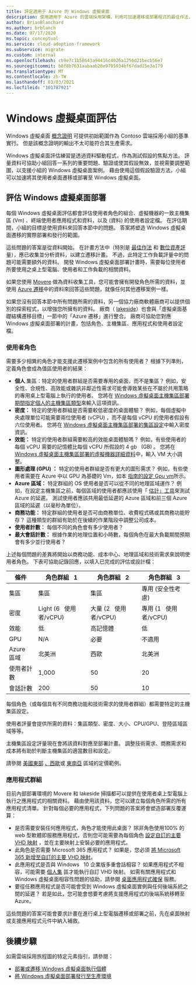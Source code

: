 ```yaml
---
title: 評定適用于 Azure 的 Windows 虛擬桌面
description: 使用適用于 Azure 的雲端採用架構，利用可加速遷移或部署程式的最佳作法，來評估您的 Windows 虛擬桌面遷移案例。
author: BrianBlanchard
ms.author: brblanch
ms.date: 07/17/2020
ms.topic: conceptual
ms.service: cloud-adoption-framework
ms.subservice: migrate
ms.custom: internal
ms.openlocfilehash: cb9e7c1b58643a94416c4026a1256d21becb56e7
ms.sourcegitcommit: b8f8b7631aabaab28e9705934bf67dad15e3a179
ms.translationtype: MT
ms.contentlocale: zh-TW
ms.lasthandoff: 03/03/2021
ms.locfileid: "101787921"
---
```

# <a name="windows-virtual-desktop-assessment"></a>Windows 虛擬桌面評估

Windows 虛擬桌面 [概念證明](./proof-of-concept.md) 可提供初始範圍作為 Contoso 雲端採用小組的基準實行。 但是該概念證明的輸出不太可能符合其生產需求。

Windows 虛擬桌面評估練習是透過資料驅動程式，作為測試假設的焦點方法。 評量資料可協助小組回答一系列的重要問題、驗證或使其假設無效，並視需要調整範圍，以支援小組的 Windows 虛擬桌面案例。 藉由使用這個假設驗證方法，小組可以加速將其使用者桌面遷移或部署至 Windows 虛擬桌面。

## <a name="assess-windows-virtual-desktop-deployments"></a>評估 Windows 虛擬桌面部署

每個 Windows 虛擬桌面評估都會評估使用者角色的組合、虛擬機器的一致主機集區 (Vm) 、終端使用者應用程式和資料，以及 (資料) 的使用者設定檔。 在評估期間，小組的目標是使用資料來回答本節中的問題。 答案將塑造 Windows 虛擬桌面遷移的實際部署和發行的範圍。

這些問題的答案是從資料開始。 在計畫方法中（特別是 [最佳作法](../../plan/index.md) 和 [數位資產評](../../digital-estate/index.md)量），應已收集並分析資料，以建立遷移計畫。 不過，此特定工作負載評量中的問題可能需要額外的資料。 開發 Windows 虛擬桌面部署計畫時，需要每位使用者所要使用之桌上型電腦、使用者和工作負載的相關資料。

如果您使用 [Movere](/azure/migrate/migrate-services-overview#movere) 做為資料收集工具，您可能會擁有開發角色所需的資料，並使用 [Azure 遷移](/azure/migrate)中的資料來回答這些問題，就像任何其他遷移案例一樣。

如果您沒有回答本節中所有問題所需的資料，另一個協力廠商軟體廠商可以提供個別的探索程式，以增強您所擁有的資料。 廠商（ [lakeside](/azure/migrate/migrate-services-overview#isv-integration)）也會與「虛擬桌面基礎結構遷移目標」一節中的「Azure 遷移」進行整合。 廠商可協助您對應 Windows 虛擬桌面部署的計畫，包括角色、主機集區、應用程式和使用者設定檔。

### <a name="user-personas"></a>使用者角色

需要多少相異的角色才能支援此遷移案例中包含的所有使用者？ 根據下列準則，定義角色會成為值區使用者的結果：

- **個人** 集區：特定的使用者群組是否需要專用的桌面，而不是集區？ 例如，安全性、合規性、高效能或雜訊非鄰近性需求可能會導致某些在不屬於共用策略的專用桌上型電腦上執行的使用者。 您將在 [Windows 虛擬桌面主機集區部署期間指定個人的主機集區類型](/azure/virtual-desktop/create-host-pools-azure-marketplace#begin-the-host-pool-setup-process)來輸入這項資訊。
- **密度：** 特定的使用者群組是否需要較低密度的桌面體驗？ 例如，每個虛擬中央處理單位可能需要兩位使用者 (vCPU) ，而不是每個 vCPU 的使用者假設有六位使用者。 您將在 [Windows 虛擬桌面主機集區部署的集區設定](/azure/virtual-desktop/create-host-pools-azure-marketplace#begin-the-host-pool-setup-process)中輸入密度資訊。
- **效能：** 特定的使用者群組需要較高的效能桌面體驗嗎？ 例如，有些使用者的每個 vCPU 需要的記憶體比每個 vCPU 所假設的 4 gb &nbsp; (GB) 。 您將在 [Windows 虛擬桌面主機集區部署的虛擬機器詳細資料](/azure/virtual-desktop/create-host-pools-azure-marketplace#virtual-machine-details)中，輸入 VM 大小調整。
- **圖形處理 (GPU) ：** 特定的使用者群組是否有更大的圖形需求？ 例如，有些使用者需要在 Azure 中以 GPU 為基礎的 Vm，如本 [指南的設定 Gpu vm](/azure/virtual-desktop/configure-vm-gpu)所示。
- **Azure 區域：** 特定群組的 OS 使用者是否可以從不同的地理區域運作？ 例如，在設定主機集區之前，每個區域的使用者都應該使用「 [估計」工具](https://azure.microsoft.com/services/virtual-desktop/assessment/#estimation-tool)來測試 Azure 的延遲。 測試使用者應該共用最低延遲的 Azure 區域和前三個 Azure 區域的延遲（以毫秒為單位）。
- **商務功能：** 特定群組的使用者是否可由商務單位、收費程式碼或其商務功能貯存？ 這種類型的群組有助於在後續的作業階段中調整公司成本。
- **使用者計數：** 每個不同的角色會有多少使用者？
- **最大會話計數：** 根據作業的地理位置和小時數，每個角色在最大負載期間預期會有多少並行使用者？

上述每個問題的差異將開始以商務功能、成本中心、地理區域和技術需求來說明使用者角色。 下表可協助記錄回應，以填入已完成的評估或設計檔：

| 條件 | 角色群組 &nbsp; 1 | 角色群組 &nbsp; 2 | 角色群組 &nbsp; 3 |
|---------|---------|---------|---------|
| 集區 | 集區 | 集區 | 專用 (安全性考慮)  |
| 密度 | Light (6 &nbsp; 使用者/vCPU)  | 大量 (2 &nbsp; 使用者/vCPU)  | 專用 (1 &nbsp; 使用者/vCPU)  |
| 效能 | 低 | 高記憶體 | 低 |
| GPU | N/A | 必要 | 不適用 |
| Azure 區域 | 北美洲 | 西歐 | 北美洲 |
| 使用者計數 | 1,000 | 50 | 20 |
| 會話計數 | 200 | 50 | 10 |

每個角色（或每個具有不同商務功能和技術需求的使用者群組）都需要特定的主機集區設定。

使用者評量會提供所需的資料：集區類型、密度、大小、CPU/GPU、登陸區域區域等等。

主機集區設定評量現在會將該資料對應至部署計畫。 調整技術需求、商務需求和成本將有助於判斷主機集區的適當數目和設定。

請參閱 [美國東部](https://azure.com/e/448606254c9a44f88798892bb8e0ef3c) [、西歐](https://azure.com/e/61a376d5f5a641e8ac31d1884ade9e55)或 [東南亞](https://azure.com/e/7cf555068922461587d0aa99a476f926) 區域的定價範例。

### <a name="application-groups"></a>應用程式群組

目前內部部署環境的 Movere 和 lakeside 掃描都可以提供在使用者桌上型電腦上執行之應用程式的相關資料。 藉由使用該資料，您可以建立每個角色所需的所有應用程式清單。 針對每個必要的應用程式，下列問題的答案將會塑造部署反覆運算：

- 是否需要安裝任何應用程式，角色才能使用此桌面？ 除非角色使用100% 的 web 型軟體即服務應用程式，否則您可能需要為每個角色 [設定自訂的主要 VHD 映射](/azure/virtual-desktop/set-up-customize-master-image) ，並在主要映射上安裝必要的應用程式。
- 此角色是否需要 Microsoft 365 應用程式？ 如果是，您必須 [將 Microsoft 365 新增至自訂的主要 VHD 映射](/azure/virtual-desktop/install-office-on-wvd-master-image)。
- 此應用程式是否與 Windows &nbsp; 10 企業版多重會話相容？ 如果應用程式不相容，可能需要 [個人集](/azure/virtual-desktop/configure-host-pool-personal-desktop-assignment-type) 區才能執行自訂 VHD 映射。 如需有關應用程式和 Windows 虛擬桌面相容性問題的協助，請參閱 [桌面應用程式確保](/fasttrack/win-10-app-assure-assistance-offered) 服務。
- 要徑任務應用程式是否可能會受到 Windows 虛擬桌面實例與任何後端系統之間的延遲？ 若是如此，您可能會想要考慮將支援應用程式的後端系統移轉至 Azure。

這些問題的答案可能會要求計畫在進行桌上型電腦遷移或部署之前，先在桌面映射或支援應用程式元件中納入補救。

## <a name="next-steps"></a>後續步驟

如需雲端採用旅程圖的特定元素指引，請參閱：

- [部署或遷移 Windows 虛擬桌面執行個體](./migrate-deploy.md)
- [將 Windows 虛擬桌面部署發行至生產環境](./migrate-release.md)
